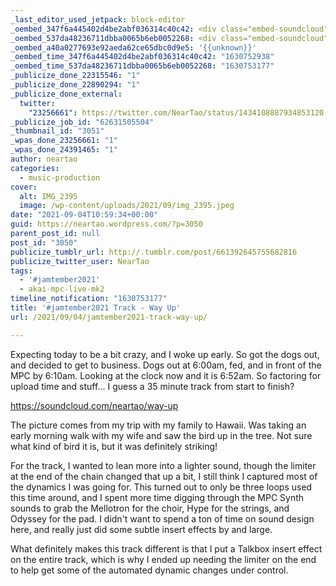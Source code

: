 ```yaml
---
_last_editor_used_jetpack: block-editor
_oembed_347f6a445402d4be2abf036314c40c42: <div class="embed-soundcloud"><iframe title="Way Up by NearTao" width="750" height="400" scrolling="no" frameborder="no" src="https://w.soundcloud.com/player/?visual=true&url=https%3A%2F%2Fapi.soundcloud.com%2Ftracks%2F1118658886&show_artwork=true&maxheight=1000&maxwidth=750"></iframe></div>
_oembed_537da48236711dbba0065b6eb0052268: <div class="embed-soundcloud"><iframe title="Way Up by NearTao" width="500" height="400" scrolling="no" frameborder="no" src="https://w.soundcloud.com/player/?visual=true&url=https%3A%2F%2Fapi.soundcloud.com%2Ftracks%2F1118658886&show_artwork=true&maxheight=750&maxwidth=500"></iframe></div>
_oembed_a40a0277693e92aeda62ce65dbc0d9e5: '{{unknown}}'
_oembed_time_347f6a445402d4be2abf036314c40c42: "1630752938"
_oembed_time_537da48236711dbba0065b6eb0052268: "1630753177"
_publicize_done_22315546: "1"
_publicize_done_22890294: "1"
_publicize_done_external:
  twitter:
    "23256661": https://twitter.com/NearTao/status/1434108887934853120
_publicize_job_id: "62631505504"
_thumbnail_id: "3051"
_wpas_done_23256661: "1"
_wpas_done_24391465: "1"
author: neartao
categories:
  - music-production
cover:
  alt: IMG_2395
  image: /wp-content/uploads/2021/09/img_2395.jpeg
date: "2021-09-04T10:59:34+00:00"
guid: https://neartao.wordpress.com/?p=3050
parent_post_id: null
post_id: "3050"
publicize_tumblr_url: http://.tumblr.com/post/661392645755682816
publicize_twitter_user: NearTao
tags:
  - '#jamtember2021'
  - akai-mpc-live-mk2
timeline_notification: "1630753177"
title: '#jamtember2021 Track - Way Up'
url: /2021/09/04/jamtember2021-track-way-up/

---
```

Expecting today to be a bit crazy, and I woke up early. So got the dogs out, and decided to get to business. Dogs out at 6:00am, fed, and in front of the MPC by 6:10am. Looking at the clock now and it is 6:52am. So factoring for upload time and stuff... I guess a 35 minute track from start to finish?

https://soundcloud.com/neartao/way-up

The picture comes from my trip with my family to Hawaii. Was taking an early morning walk with my wife and saw the bird up in the tree. Not sure what kind of bird it is, but it was definitely striking!

For the track, I wanted to lean more into a lighter sound, though the limiter at the end of the chain changed that up a bit, I still think I captured most of the dynamics I was going for. This turned out to only be three loops used this time around, and I spent more time digging through the MPC Synth sounds to grab the Mellotron for the choir, Hype for the strings, and Odyssey for the pad. I didn't want to spend a ton of time on sound design here, and really just did some subtle insert effects by and large.

What definitely makes this track different is that I put a Talkbox insert effect on the entire track, which is why I ended up needing the limiter on the end to help get some of the automated dynamic changes under control.
